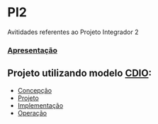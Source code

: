 # PI2
Avitidades referentes ao Projeto Integrador 2 

### [Apresentação](https://github.com/JonasGMorsch/PI2/blob/main/apresentacao/apresentacao.md)
 
## Projeto utilizando modelo [CDIO](http://www.cdio.org/about):
* [Concepção](https://github.com/JonasGMorsch/PI2/blob/main/Concepcao/concepcao.md)
* [Projeto](https://github.com/JonasGMorsch/PI2/blob/main/Projeto/projeto.md)
* [Implementação](https://github.com/JonasGMorsch/PI2/blob/main/Implemantacao/implemantacao.md)
* [Operação](https://github.com/JonasGMorsch/PI2/blob/main/Operacao/operacao.md)
